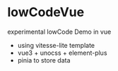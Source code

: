 # lowCodeVue
experimental lowCode Demo in vue

* using vitesse-lite template
* vue3 + unocss + element-plus
* pinia to store data
